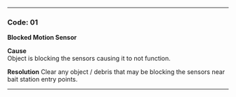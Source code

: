 <!-- Barcode Scanner Widget Help Markdown -->
<link rel="stylesheet" type="text/css" media="all" href="/help/markdown_styles.css"/>
<br>

 
___

### Code: 01
**Blocked Motion Sensor**


**Cause**  
Object is blocking the sensors causing it to not function.

**Resolution**
Clear any object / debris that may be blocking the sensors near bait station entry points.

___